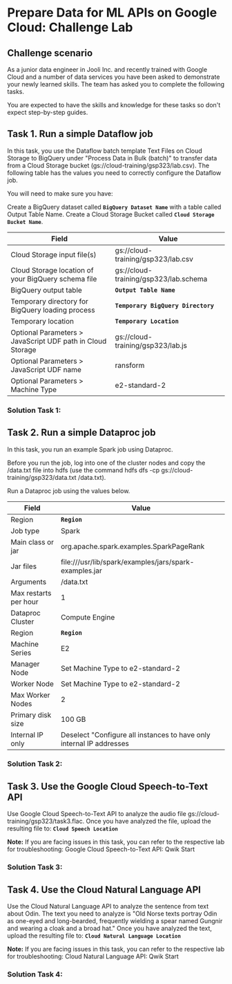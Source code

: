 # Prepare Data for ML APIs on Google Cloud: Challenge Lab

## Challenge scenario

As a junior data engineer in Jooli Inc. and recently trained with Google Cloud and a number of data services you have been asked to demonstrate your newly learned skills. The team has asked you to complete the following tasks.

You are expected to have the skills and knowledge for these tasks so don't expect step-by-step guides.

## Task 1. Run a simple Dataflow job

In this task, you use the Dataflow batch template Text Files on Cloud Storage to BigQuery under "Process Data in Bulk (batch)" to transfer data from a Cloud Storage bucket (gs://cloud-training/gsp323/lab.csv). The following table has the values you need to correctly configure the Dataflow job.

You will need to make sure you have:

Create a BigQuery dataset called **`BigQuery Dataset Name`** with a table called Output Table Name.
Create a Cloud Storage Bucket called **`Cloud Storage Bucket Name`**.

|Field|Value|
|-----|-----|
|Cloud Storage input file(s)|gs://cloud-training/gsp323/lab.csv|
|Cloud Storage location of your BigQuery schema file|gs://cloud-training/gsp323/lab.schema|
|BigQuery output table|**`Output Table Name`**|
|Temporary directory for BigQuery loading process|**`Temporary BigQuery Directory`**|
|Temporary location|**`Temporary Location`**|
|Optional Parameters > JavaScript UDF path in Cloud Storage|gs://cloud-training/gsp323/lab.js|
|Optional Parameters > JavaScript UDF name|	ransform|
|Optional Parameters > Machine Type|e2-standard-2|

### Solution Task 1:

## Task 2. Run a simple Dataproc job

In this task, you run an example Spark job using Dataproc.

Before you run the job, log into one of the cluster nodes and copy the /data.txt file into hdfs (use the command hdfs dfs -cp gs://cloud-training/gsp323/data.txt /data.txt).

Run a Dataproc job using the values below.

|Field|Value|
|-----|-----|
|Region|**`Region`**|
|Job type|Spark|
|Main class or jar|org.apache.spark.examples.SparkPageRank|
|Jar files|file:///usr/lib/spark/examples/jars/spark-examples.jar|
|Arguments|/data.txt|
|Max restarts per hour|1|
|Dataproc Cluster|Compute Engine|
|Region|**`Region`**|
|Machine Series|E2|
|Manager Node|Set Machine Type to e2-standard-2|
|Worker Node|Set Machine Type to e2-standard-2|
|Max Worker Nodes|2|
|Primary disk size|100 GB|
|Internal IP only|Deselect "Configure all instances to have only internal IP addresses|

### Solution Task 2:

## Task 3. Use the Google Cloud Speech-to-Text API

Use Google Cloud Speech-to-Text API to analyze the audio file gs://cloud-training/gsp323/task3.flac. Once you have analyzed the file, upload the resulting file to: **`Cloud Speech Location`**

**Note:** If you are facing issues in this task, you can refer to the respective lab for troubleshooting: Google Cloud Speech-to-Text API: Qwik Start
### Solution Task 3:

## Task 4. Use the Cloud Natural Language API
Use the Cloud Natural Language API to analyze the sentence from text about Odin. The text you need to analyze is "Old Norse texts portray Odin as one-eyed and long-bearded, frequently wielding a spear named Gungnir and wearing a cloak and a broad hat." Once you have analyzed the text, upload the resulting file to: **`Cloud Natural Language Location`**

**Note:** If you are facing issues in this task, you can refer to the respective lab for troubleshooting: Cloud Natural Language API: Qwik Start

### Solution Task 4:
